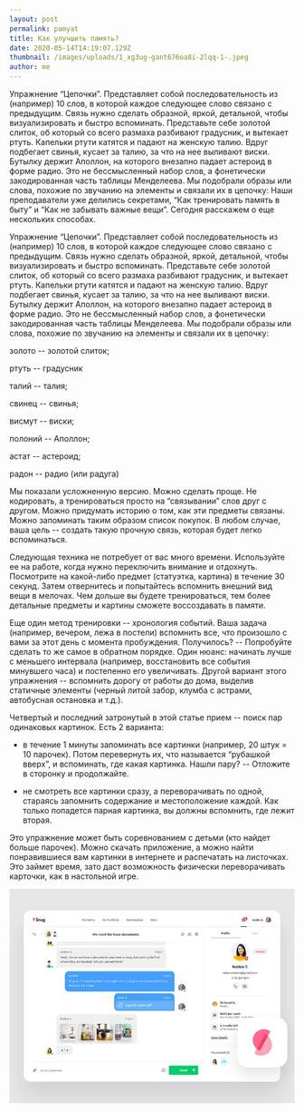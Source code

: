 ```yaml
---
layout: post
permalink: pamyat
title: Как улучшить память?
date: 2020-05-14T14:19:07.129Z
thumbnail: /images/uploads/1_xg3ug-gant676oa8i-2lqq-1-.jpeg
author: me
---
```

Упражнение “Цепочки”. Представляет собой последовательность из (например) 10 слов, в которой каждое следующее слово связано с предыдущим. Связь нужно сделать образной, яркой, детальной, чтобы визуализировать и быстро вспоминать. Представьте себе золотой слиток, об который со всего размаха разбивают градусник, и вытекает ртуть. Капельки ртути катятся и падают на женскую талию. Вдруг подбегает свинья,  кусает за талию, за что на нее выливают виски. Бутылку держит Аполлон, на которого внезапно падает астероид в форме радио. Это не бессмысленный набор слов, а фонетически закодированная часть таблицы Менделеева. Мы подобрали образы или слова, похожие по звучанию на элементы и связали их в цепочку:
Наши преподаватели уже делились секретами, “Как тренировать память в быту” и  “Как не забывать важные вещи”. Сегодня расскажем о еще нескольких способах. 

Упражнение “Цепочки”. Представляет собой последовательность из (например) 10 слов, в которой каждое следующее слово связано с предыдущим. Связь нужно сделать образной, яркой, детальной, чтобы визуализировать и быстро вспоминать. Представьте себе золотой слиток, об который со всего размаха разбивают градусник, и вытекает ртуть. Капельки ртути катятся и падают на женскую талию. Вдруг подбегает свинья,  кусает за талию, за что на нее выливают виски. Бутылку держит Аполлон, на которого внезапно падает астероид в форме радио. Это не бессмысленный набор слов, а фонетически закодированная часть таблицы Менделеева. Мы подобрали образы или слова, похожие по звучанию на элементы и связали их в цепочку:

золото -- золотой слиток;

ртуть -- градусник

талий -- талия;

свинец -- свинья;

висмут -- виски;

полоний -- Аполлон;

астат -- астероид;

радон -- радио (или радуга)

Мы показали усложненную версию. Можно сделать проще. Не кодировать, а тренироваться просто на “связывании” слов друг с другом. Можно придумать историю о том, как эти предметы связаны. Можно запоминать таким образом список покупок. В любом случае, ваша цель -- создать такую прочную связь, которая будет легко вспоминаться. 

Следующая техника не потребует от вас много времени. Используйте ее на работе, когда нужно переключить внимание и отдохнуть. Посмотрите на какой-либо предмет (статуэтка, картина) в течение 30 секунд. Затем отвернитесь и попытайтесь вспомнить внешний вид вещи в мелочах. Чем дольше вы будете тренироваться, тем более детальные предметы и картины сможете воссоздавать в памяти.  

Еще один метод тренировки -- хронология событий. Ваша задача (например, вечером, лежа в постели) вспомнить все, что произошло с вами за этот день с момента пробуждения. Получилось? -- Попробуйте сделать то же самое в обратном порядке. Один нюанс: начинать лучше с меньшего интервала (например, восстановить все события минувшего часа) и постепенно его увеличивать. Другой вариант этого упражнения -- вспомнить дорогу от работы до дома, выделив статичные элементы (черный литой забор, клумба с астрами, автобусная остановка и т.д.).

Четвертый и последний затронутый в этой статье прием -- поиск  пар одинаковых картинок. Есть 2 варианта: 

- в течение 1 минуты запоминать все картинки (например, 20 штук = 10 парочек). Потом перевернуть их, что называется “рубашкой вверх”, и вспоминать, где какая картинка. Нашли пару? -- Отложите в сторонку и продолжайте.

- не смотреть все картинки сразу, а переворачивать по одной, стараясь запомнить содержание и местоположение каждой. Как только попадется парная картинка, вы должны вспомнить, где лежит вторая. 

Это упражнение может быть соревнованием с детьми (кто найдет больше парочек). Можно скачать приложение, а можно найти понравившиеся вам картинки в интернете и распечатать на листочках. Это займет время, зато даст возможность физически переворачивать карточки, как в настольной игре.

![](/images/uploads/1_xg3ug-gant676oa8i-2lqq-1-.jpeg)